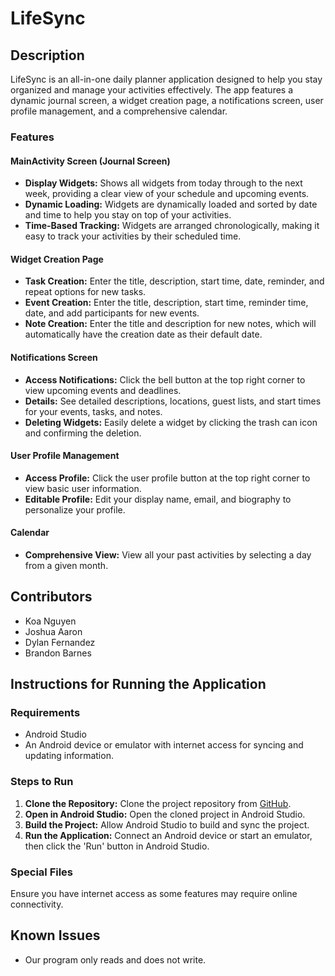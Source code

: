 # LifeSync

## Description
LifeSync is an all-in-one daily planner application designed to help you stay organized and manage your activities effectively. The app features a dynamic journal screen, a widget creation page, a notifications screen, user profile management, and a comprehensive calendar.

### Features

#### MainActivity Screen (Journal Screen)
- **Display Widgets:** Shows all widgets from today through to the next week, providing a clear view of your schedule and upcoming events.
- **Dynamic Loading:** Widgets are dynamically loaded and sorted by date and time to help you stay on top of your activities.
- **Time-Based Tracking:** Widgets are arranged chronologically, making it easy to track your activities by their scheduled time.

#### Widget Creation Page
- **Task Creation:** Enter the title, description, start time, date, reminder, and repeat options for new tasks.
- **Event Creation:** Enter the title, description, start time, reminder time, date, and add participants for new events.
- **Note Creation:** Enter the title and description for new notes, which will automatically have the creation date as their default date.

#### Notifications Screen
- **Access Notifications:** Click the bell button at the top right corner to view upcoming events and deadlines.
- **Details:** See detailed descriptions, locations, guest lists, and start times for your events, tasks, and notes.
- **Deleting Widgets:** Easily delete a widget by clicking the trash can icon and confirming the deletion.

#### User Profile Management
- **Access Profile:** Click the user profile button at the top right corner to view basic user information.
- **Editable Profile:** Edit your display name, email, and biography to personalize your profile.

#### Calendar
- **Comprehensive View:** View all your past activities by selecting a day from a given month.

## Contributors
- Koa Nguyen
- Joshua Aaron
- Dylan Fernandez
- Brandon Barnes

## Instructions for Running the Application

### Requirements
- Android Studio
- An Android device or emulator with internet access for syncing and updating information.

### Steps to Run
1. **Clone the Repository:** Clone the project repository from [GitHub](https://github.com/UTSA-CS-3443/LifeSync.git).
2. **Open in Android Studio:** Open the cloned project in Android Studio.
3. **Build the Project:** Allow Android Studio to build and sync the project.
4. **Run the Application:** Connect an Android device or start an emulator, then click the 'Run' button in Android Studio.

### Special Files
Ensure you have internet access as some features may require online connectivity.

## Known Issues
- Our program only reads and does not write.


